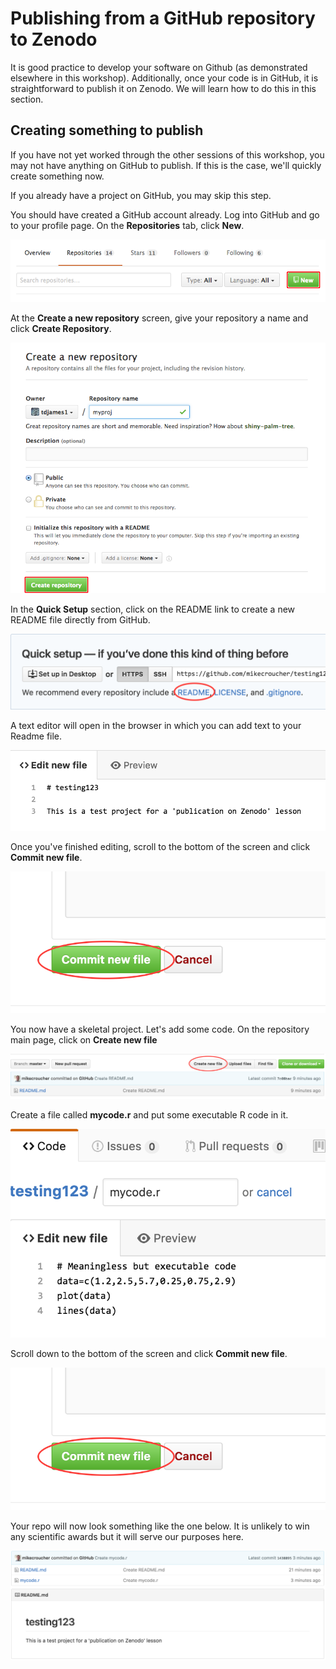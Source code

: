 # Publishing from a GitHub repository to Zenodo

It is good practice to develop your software on Github (as demonstrated elsewhere in this workshop).
Additionally, once your code is in GitHub, it is straightforward to publish it on Zenodo.
We will learn how to do this in this section.

## Creating something to publish

If you have not yet worked through the other sessions of this workshop, you may not have anything on GitHub to publish.
If this is the case, we'll quickly create something now.

If you already have a project on GitHub, you may skip this step.

You should have created a GitHub account already. Log into GitHub and go to your profile page. On the **Repositories** tab, click **New**.

![](assets/github/github_repo1.png)

At the **Create a new repository** screen, give your repository a name and click **Create Repository**.

![](assets/github/github_repo2.png)

In the **Quick Setup** section, click on the README link to create a new README file directly from GitHub.

![](assets/github/github_repo3.png)

A text editor will open in the browser in which you can add text to your Readme file.

![](assets/github/github_repo4.png)

Once you've finished editing, scroll to the bottom of the screen and click **Commit new file**.

![](assets/github/github_repo5.png)

You now have a skeletal project. Let's add some code.
On the repository main page, click on **Create new file**

![](assets/github/github_repo6.png)

Create a file called **mycode.r** and put some executable R code in it.

![](assets/github/github_repo7.png)

Scroll down to the bottom of the screen and click **Commit new file**.

![](assets/github/github_repo5.png)

Your repo will now look something like the one below. It is unlikely to win any scientific awards but it will serve our purposes here.

![](assets/github/github_repo8.png)
